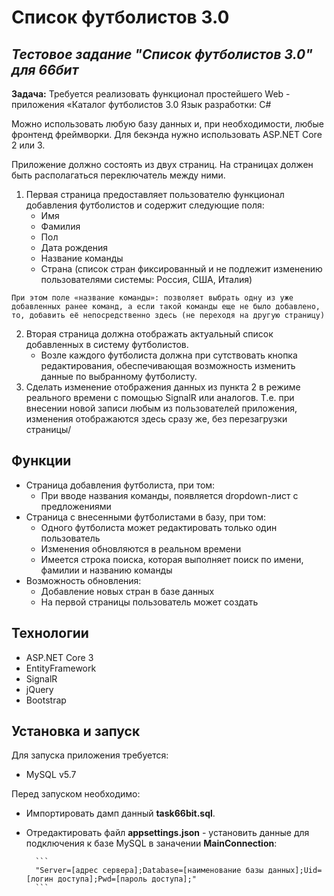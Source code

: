 # Список футболистов 3.0
## _Тестовое задание "Список футболистов 3.0" для 66бит_

__Задача:__
Требуется реализовать функционал простейшего Web - приложения «Каталог футболистов 3.0
Язык разработки: C#

Можно использовать любую базу данных и, при необходимости, любые фронтенд фреймворки.
Для бекэнда нужно использовать ASP.NET Core 2 или 3.

Приложение должно состоять из двух страниц. На страницах должен быть располагаться
переключатель между ними.
1. Первая страница предоставляет пользователю функционал добавления футболистов и
содержит следующие поля:
    - Имя
    - Фамилия
    - Пол
    - Дата рождения
    - Название команды
    - Страна (список стран фиксированный и не подлежит изменению пользователями системы:
    Россия, США, Италия)

```При этом поле «название команды»: позволяет выбрать одну из уже добавленных ранее команд, а если такой команды еще не было добавлено, то, добавить её непосредственно здесь (не переходя на другую страницу)```

2. Вторая страница должна отображать актуальный список добавленных в систему футболистов. 
    - Возле каждого футболиста должна при сутствовать кнопка редактирования, обеспечивающая возможность изменить 
    данные по выбранному футболисту.
3. Сделать изменение отображения данных из пункта 2 в режиме реального времени c помощью SignalR или аналогов. 
Т.е. при внесении новой записи любым из пользователей приложения, изменения отображаются здесь сразу же, без 
перезагрузки страницы/

## Функции
- Страница добавления футболиста, при том:
	- При вводе названия команды, появляется dropdown-лист с предложениями
- Страница с внесенными футболистами в базу, при том:
    - Одного футболиста может редактировать только один пользователь
    - Изменения обновляются в реальном времени
    - Имеется строка поиска, которая выполняет поиск по имени, фамилии и названию команды
- Возможность обновления:
	- Добавление новых стран в базе данных
	- На первой страницы пользователь может создать 

## Технологии
- ASP.NET Core 3
- EntityFramework
- SignalR
- jQuery
- Bootstrap

## Установка и запуск

Для запуска приложения требуется:
- MySQL v5.7

Перед запуском необходимо:
- Импортировать дамп данный __task66bit.sql__.
- Отредактировать файл __appsettings.json__ - установить данные для подключения к базе MySQL в заначении __MainConnection__:

		```
		"Server=[адрес сервера];Database=[наименование базы данных];Uid=[логин доступа];Pwd=[пароль доступа];"
		```
